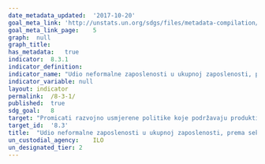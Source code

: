 ```yaml
---	
date_metadata_updated:	'2017-10-20'  
goal_meta_link:	'http://unstats.un.org/sdgs/files/metadata-compilation/Metadata-Goal-8.pdf'
goal_meta_link_page:	5
graph:	null
graph_title:	
has_metadata:	true
indicator:	8.3.1
indicator_definition:	
indicator_name:	"Udio neformalne zaposlenosti u ukupnoj zaposlenosti, prema sektorima i spolu"
indicator_variable:	null
layout:	indicator
permalink:	/8-3-1/
published:	true
sdg_goal:	8
target:	"Promicati razvojno usmjerene politike koje podržavaju produktivne aktivnosti, stvaranje pristojnih poslova, poduzetništvo, kreativnost i inovativnost, te potiču stvaranje i rast mikro, malih i srednjih poduzeća, uključujući putem pristupa financijskim uslugama"
target_id:	'8.3'
title:	"Udio neformalne zaposlenosti u ukupnoj zaposlenosti, prema sektorima i spolu"
un_custodial_agency:	ILO
un_designated_tier:	2
---	
```

